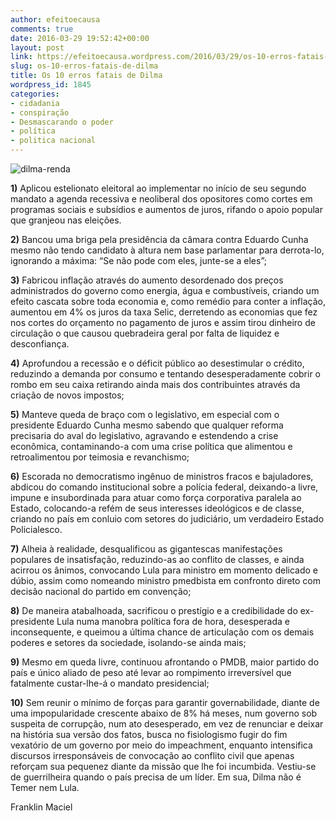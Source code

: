 ```yaml
---
author: efeitoecausa
comments: true
date: 2016-03-29 19:52:42+00:00
layout: post
link: https://efeitoecausa.wordpress.com/2016/03/29/os-10-erros-fatais-de-dilma/
slug: os-10-erros-fatais-de-dilma
title: Os 10 erros fatais de Dilma
wordpress_id: 1845
categories:
- cidadania
- conspiração
- Desmascarando o poder
- política
- politica nacional
---
```




![dilma-renda](https://efeitoecausa.files.wordpress.com/2016/03/dilma-renda.jpg)

**1)** Aplicou estelionato eleitoral ao implementar no início de seu segundo mandato a agenda recessiva e neoliberal dos opositores como cortes em programas sociais e subsídios e aumentos de juros, rifando o apoio popular que granjeou nas eleições.

**2)** Bancou uma briga pela presidência da câmara contra Eduardo Cunha mesmo não tendo candidato à altura nem base parlamentar para derrota-lo, ignorando a máxima: “Se não pode com eles, junte-se a eles”;

**3)** Fabricou inflação através do aumento desordenado dos preços administrados do governo como energia, água e combustíveis, criando um efeito cascata sobre toda economia e, como remédio para conter a inflação, aumentou em 4% os juros da taxa Selic, derretendo as economias que fez nos cortes do orçamento no pagamento de juros e assim tirou dinheiro de circulação o que causou quebradeira geral por falta de liquidez e desconfiança.

**4)** Aprofundou a recessão e o déficit público ao desestimular o crédito, reduzindo a demanda por consumo e tentando desesperadamente cobrir o rombo em seu caixa retirando ainda mais dos contribuintes através da criação de novos impostos;

**5)** Manteve queda de braço com o legislativo, em especial com o presidente Eduardo Cunha mesmo sabendo que qualquer reforma precisaria do aval do legislativo, agravando e estendendo a crise econômica, contaminando-a com uma crise política que alimentou e retroalimentou por teimosia e revanchismo;

**6)** Escorada no democratismo ingênuo de ministros fracos e bajuladores, abdicou do comando institucional sobre a polícia federal, deixando-a livre, impune e insubordinada para atuar como força corporativa paralela ao Estado, colocando-a refém de seus interesses ideológicos e de classe, criando no país em conluio com setores do judiciário, um verdadeiro Estado Policialesco.

**7)** Alheia à realidade, desqualificou as gigantescas manifestações populares de insatisfação, reduzindo-as ao conflito de classes, e ainda acirrou os ânimos, convocando Lula para ministro em momento delicado e dúbio, assim como nomeando ministro pmedbista em confronto direto com decisão nacional do partido em convenção;

**8)** De maneira atabalhoada, sacrificou o prestígio e a credibilidade do ex-presidente Lula numa manobra política fora de hora, desesperada e inconsequente, e queimou a última chance de articulação com os demais poderes e setores da sociedade, isolando-se ainda mais;

**9)** Mesmo em queda livre, continuou afrontando o PMDB, maior partido do país e único aliado de peso até levar ao rompimento irreversível que fatalmente custar-lhe-á o mandato presidencial;

**10)** Sem reunir o mínimo de forças para garantir governabilidade, diante de uma impopularidade crescente abaixo de 8% há meses, num governo sob suspeita de corrupção, num ato desesperado, em vez de renunciar e deixar na história sua versão dos fatos, busca no fisiologismo fugir do fim vexatório de um governo por meio do impeachment, enquanto intensifica discursos irresponsáveis de convocação ao conflito civil que apenas reforçam sua pequenez diante da missão que lhe foi incumbida. Vestiu-se de guerrilheira quando o país precisa de um líder. Em sua, Dilma não é Temer nem Lula.



Franklin Maciel
